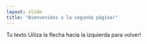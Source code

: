 ```yaml
---
layout: slide 
title: "Bienvenidos a la segunda página!"
---
```

Tu texto
Uiliza la flecha hacia la izquierda para volver!
